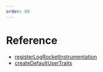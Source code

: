 ```yaml
---
order: 80
---
```


# Reference

- [registerLogRocketInstrumentation](./registerLogRocketInstrumentation.md)
- [createDefaultUserTraits](./createDefaultUserTraits.md)
